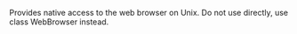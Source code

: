 Provides native access to the web browser on Unix. Do not use directly, use class WebBrowser instead.